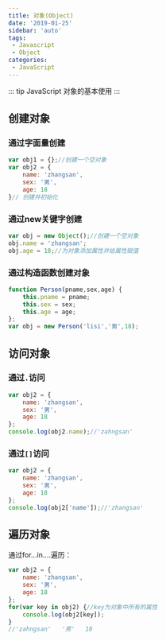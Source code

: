 ```yaml
---
title: 对象(Object)
date: '2019-01-25'
sidebar: 'auto'
tags:
 - Javascript
 - Object
categories:
 - JavaScript
---
```

::: tip
JavaScript 对象的基本使用
:::
<!--more-->
##  创建对象

###  通过字面量创建

```javascript
var obj1 = {};//创建一个空对象
var obj2 = {
    name: 'zhangsan',
    sex: '男',
    age: 18
}// 创建并初始化
```

###  通过new关键字创建

```javascript
var obj = new Object();//创建一个空对象
obj.name = 'zhangsan';
obj.age = 18;//为对象添加属性并给属性赋值
```

###  通过构造函数创建对象

```javascript
function Person(pname,sex,age) {
    this.pname = pname;
    this.sex = sex;
    this.age = age;
};
var obj = new Person('lisi','男',18);
```

##  访问对象

###  通过`.`访问

```javascript
var obj2 = {
    name: 'zhangsan',
    sex: '男',
    age: 18
};
console.log(obj2.name);//'zahngsan'
```

###  通过`[]`访问

```javascript
var obj2 = {
    name: 'zhangsan',
    sex: '男',
    age: 18
};
console.log(obj2['name']);//'zhangsan'
```

##  遍历对象

通过for...in....遍历：

```javascript
var obj2 = {
    name: 'zhangsan',
    sex: '男',
    age: 18
};
for(var key in obj2) {//key为对象中所有的属性
    console.log(obj2[key]);
}
//'zahngsan'   '男'   18
```

